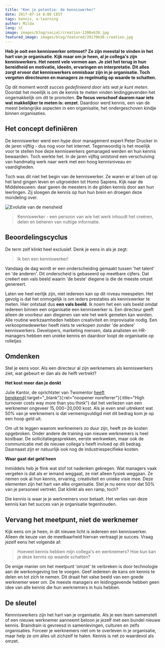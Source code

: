 ```yaml
---
title: "Ken je potentie: de kenniswerker"
date: 2017-07-14 8:00 CEST
tags: kennis, e-learning
author: Milda
lang: nl
image: images/blog/social/creation-1200x630.jpg
featured_image: images/blog/featured/20170630-creation.jpg
---
```


__Heb je ooit een kenniswerker ontmoet? Ze zijn meestal te vinden in het hart van je organisatie. Kijk maar om je heen, al je collega's zijn kenniswerkers. Het neemt vele vormen aan. Je ziet het terug in hun bereidheid en motivatie, ideeën, ervaringen en interpretatie. Dit alles zorgt ervoor dat kenniswerkers onmisbaar zijn in je organisatie. Toch vergeten directeuren en managers ze regelmatig op waarde te schatten.__

Op dit moment wordt *succes gedefinieerd door iets wat je kunt meten*. Doordat het moeilijk is om de kennis te meten vinden leidinggevenden het ongemakkelijk om dit te promoten. **De focus verschoof daarom naar iets wat makkelijker te meten is: omzet**. Daardoor werd kennis, een van de meest belangrijke aspecten in een organisatie, het ondergeschoven kindje binnen organisaties.

## Het concept definiëren

De kenniswerker werd een hype door management expert Peter Drucker in de jaren vijftig - dus nog voor het internet. Tegenwoordig is het moeilijk voor te stellen hoe deze kenniswerkers gemanaged werden en hun kennis bewaarden. Toch werkte het. In de jaren vijftig ontstond een verschuiving van handmatig werk naar werk met een hoog kennisniveau en vaardigheden.

Toch was dit niet het begin van de kenniswerker. Ze waren er al toen uit op het land gingen leven en uitgroeiden tot Homo Sapiens. Kijk naar de Middeleeuwen: daar gaven de meesters in de gilden kennis door aan hun leerlingen. Zij sloegen de kennis op hun hun brein en droegen deze mondeling over.

![Evolutie van de mensheid](/images/blog/en/homosapiens.jpg)

> Kenniswerker - een persoon van wie het werk inhoudt het creëren, delen en beheren van nuttige informatie.

## Beoordelingscyclus

De term zelf klinkt heel exclusief. Denk je eens in als je zegt:

> Ik ben een kenniswerker!

Vandaag de dag wordt er een onderscheiding gemaakt tussen 'het talent' en 'de anderen'. Dit onderscheid is gebaseerd op meetbare cijfers. Dat creëert een vals beeld waarin 'de beste' diegene is die de meeste omzet genereert.

Laten we heel eerlijk zijn, niet iedereen kan op dit niveau meespelen. Het gevolg is dat het onmogelijk is om ieders prestaties als kenniswerker te meten. Hier ontstaat dus **een vals beeld**. Ik noem het een vals beeld omdat iedereen binnen een organisatie een kenniswerker is. Een directeur geeft alleen de voorkeur aan diegenen van wie het werk gemeten kan worden. Alle routine werkzaamheden hebben creativiteit en improvisatie nodig. Een verkoopmedewerker heeft niets te verkopen zonder 'de andere' kenniswerkers. Developers, marketing mensen, data analisten en HR-managers hebben een unieke kennis en daardoor loopt de organisatie op rolletjes

## Omdenken

Stel je eens voor. Als een directeur al zijn werknemers als kenniswerkers ziet, wat gebeurt er dan als de helft vertrekt?

__Het kost meer dan je denkt__

Julie Kantor, de oprichtster van Twomentor [heeft berekend](https://www.huffpost.com/entry/high-turnover-costs-way-more-than-you-think_b_9197238){:target="_blank"}{:rel="noopener noreferrer"}{:title="High turnover costs way more than you think"} dat het verliezen van een werknemer ongeveer $15,000-$20,000 kost. Als je even snel uitrekent wat 50% van je werknemers is dat vermenigvuldigd met dit bedrag kom je op een hoop geld uit.

Om uit te leggen waarom werknemers zo duur zijn, heeft ze de kosten opgebroken. Onder andere de training van nieuwe werknemers is heel kostbaar. De sollicitatiegesprekken, eerste werkweken, maar ook de communicatie met de nieuwe collega's heeft invloed op dit bedrag. Daarnaast zijn er natuurlijk ook nog de industriespecifieke kosten.

__Waar gaat dat geld heen__

Inmiddels heb je flink wat stof tot nadenken gekregen. Wat managers vaak vergeten is dat als er iemand weggaat, ze niet alleen fysiek weggaan. Ze nemen ook al hun kennis, ervaring, creativiteit en unieke visie mee. Deze elementen zijn het hart van elke organisatie. Stel je nu eens voor dat 50% van je personeel vertrekt. Dat klinkt als een ramp, toch?

Die kennis is waar je je werknemers voor betaalt. Het verlies van deze kennis kan het succes van je organisatie tegenhouden.

## Vervang het meetpunt, niet de werknemer

Kijk eens om je heen, in dit nieuwe licht is iedereen een kenniswerker. Alleen de keuze van de meetbaarheid hiervan vertraagt je succes. Vraag jezelf eens het volgende af:

> Hoeveel kennis hebben mijn collega's en werknemers? Hoe kun kan je deze kennis op waarde schatten?

De enige manier om het meetpunt 'omzet' te verbreken is door technologie aan de werkomgeving toe te voegen. Geef iedereen de kans om kennis te delen en tot zich te nemen. Dit draait het valse beeld van een goede werknemer weer om. De meeste managers en leidinggevende hebben geen idee van alle kennis die hun werknemers in huis hebben. 

## De sleutel

Kennniswerkers zijn het hart van je organisatie. Als je een team samenstelt of een nieuwe werknemer aanneemt beloon je jezelf met een bundel nieuwe kennis. Braindrain is gevreesd in samenlevingen, culturen en zelfs organisaties. Forceer je werknemers niet om te overleven in je organisatie, maar help ze om alles uit zichzelf te halen. Kennis is net zo waardevol als omzet.
